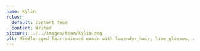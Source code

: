 ```yaml
---
name: Kylin
roles:
  default: Content Team
  content: Writer
picture: ../../images/team/Kylin.png
alt: Middle-aged fair-skinned woman with lavender hair, lime glasses, and teal lipstick. Wearing a cheerful smile and skeleton sweater. Waving.
---
```

